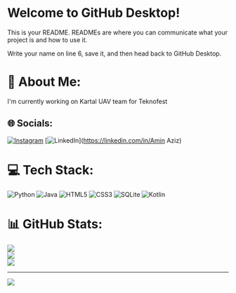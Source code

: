 # Welcome to GitHub Desktop!

This is your README. READMEs are where you can communicate what your project is and how to use it.

Write your name on line 6, save it, and then head back to GitHub Desktop.

# 💫 About Me:
I'm currently working on Kartal UAV team for Teknofest


## 🌐 Socials:
[![Instagram](https://img.shields.io/badge/Instagram-%23E4405F.svg?logo=Instagram&logoColor=white)](https://instagram.com/amiinaziz) [![LinkedIn](https://img.shields.io/badge/LinkedIn-%230077B5.svg?logo=linkedin&logoColor=white)](https://linkedin.com/in/Amin Aziz)

# 💻 Tech Stack:
![Python](https://img.shields.io/badge/python-3670A0?style=for-the-badge&logo=python&logoColor=ffdd54) ![Java](https://img.shields.io/badge/java-%23ED8B00.svg?style=for-the-badge&logo=java&logoColor=white) ![HTML5](https://img.shields.io/badge/html5-%23E34F26.svg?style=for-the-badge&logo=html5&logoColor=white) ![CSS3](https://img.shields.io/badge/css3-%231572B6.svg?style=for-the-badge&logo=css3&logoColor=white) ![SQLite](https://img.shields.io/badge/sqlite-%2307405e.svg?style=for-the-badge&logo=sqlite&logoColor=white) ![Kotlin](https://img.shields.io/badge/kotlin-%230095D5.svg?style=for-the-badge&logo=kotlin&logoColor=white)
# 📊 GitHub Stats:
![](https://github-readme-stats.vercel.app/api?username=AminSW&theme=dark&hide_border=false&include_all_commits=false&count_private=false)<br/>
![](https://github-readme-streak-stats.herokuapp.com/?user=AminSW&theme=dark&hide_border=false)<br/>
![](https://github-readme-stats.vercel.app/api/top-langs/?username=AminSW&theme=dark&hide_border=false&include_all_commits=false&count_private=false&layout=compact)

---
[![](https://visitcount.itsvg.in/api?id=AminSW&icon=0&color=0)](https://visitcount.itsvg.in)

<!-- Proudly created with GPRM ( https://gprm.itsvg.in ) -->
